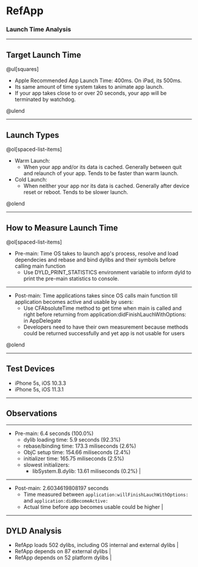 # RefApp

### Launch Time Analysis

---

## Target Launch Time
@ul[squares]

- Apple Recommended App Launch Time: 400ms. On iPad, its 500ms.
- Its same amount of time system takes to animate app launch.
- If your app takes close to or over 20 seconds, your app will be terminated by watchdog.

@ulend

---

## Launch Types
@ol[spaced-list-items]

- Warm Launch:
	- When your app and/or its data is cached.  Generally between quit and relaunch of your app. Tends to be faster than warm launch.
- Cold Launch:
	- When neither your app nor its data is cached. Generally after device reset or reboot. Tends to be slower launch.

@olend

---

## How to Measure Launch Time

@ol[spaced-list-items]

- Pre-main: Time OS takes to launch app's process, resolve and load dependecies and rebase and bind dylibs and their symbols before calling main function
	+ Use DYLD_PRINT_STATISTICS environment variable to inform dyld to print the pre-main statistics to console. 

---

- Post-main: Time applications takes since OS calls main function till application becomes active and usable by users:
	+ Use CFAbsoluteTime method to get time when main is called and right before returning from application:didFinishLauchWithOptions: in AppDelegate
	+ Developers need to have their own measurement because methods could be returned successfully and yet app is not usable for users 

@olend

---

## Test Devices

* iPhone 5s, iOS 10.3.3
* iPhone 5s, iOS 11.3.1

---

## Observations

---

* Pre-main: 6.4 seconds (100.0%)
	* dylib loading time: 5.9 seconds (92.3%)
	* rebase/binding time: 173.3 miliseconds (2.6%)
	* ObjC setup time: 154.66 miliseconds (2.4%)
	* initializer time: 165.75 miliseconds (2.5%)
	* slowest initializers: 
		* libSystem.B.dylib: 13.61 miliseconds (0.2%) |

---

* Post-main: 2.6034619808197 seconds
	* Time measured between `application:willFinishLauchWithOptions:` and `application:didBecomeActive:`
	* Actual time before app becomes usable could be higher |

---

## DYLD Analysis

* RefApp loads 502 dylibs, including OS internal and external dylibs |
* RefApp depends on 87 external dylibs |
* RefApp depends on 52 platform dylibs |


